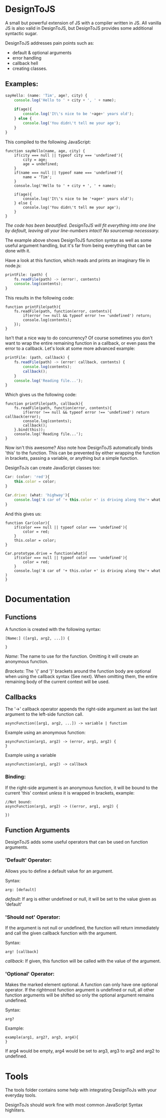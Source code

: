 
DesignToJS
==========

A small but powerful extension of JS with a compiler written in JS.
All vanilla JS is also valid in DesignToJS, but DesignToJS provides some additional
syntactic sugar.

DesignToJS addresses pain points such as: 
  - default & optional arguments
  - error handling
  - callback hell
  - creating classes.

Examples:
--------

```js
sayHello: (name: 'Tim', age?, city) {
    console.log('Hello to ' + city + ', ' + name);
    
    if(age){
        console.log('It\'s nice to be '+age+' years old');
    } else {
        console.log('You didn\'t tell me your age');
    }
}

```

This compiled to the following JavaScript:

```
function sayHello(name, age, city) {
    if(city === null || typeof city === 'undefined'){
        city = age;
        age = undefined;
    }
    if(name === null || typeof name === 'undefined'){
        name = 'Tim';
    }
    console.log('Hello to ' + city + ', ' + name);
    
    if(age){
        console.log('It\'s nice to be '+age+' years old');
    } else {
        console.log('You didn\'t tell me your age');
    }
}

```
*The code has been beautified. DesignToJS will fit everything into one line by default, leaving all your line-numbers intact! No sourcemap necesssary.* 

The example above shows DesignToJS function syntax as well as some useful argument handling,
but it's far from being everything that can be done with it.

Have a look at this function, which reads and prints an imaginary file in node.js:

```js
printFile: (path) {
    fs.readFile(path) -> (error!, contents)
    console.log(contents);
}

```

This results in the following code:

```
function printFile(path){
    fs.readFile(path, function(error, contents){
        if(error !== null && typeof error !== 'undefined') return;
        console.log(contents);
    });
}
```

Isn't that a nice way to do concurrency? 
Of course sometimes you don't want to wrap the entire remaining function in a callback,
or even pass the error to a callback. Let's look at some more advanced example:

```js
printFile: (path, callback) {
    fs.readFile(path) -> (error! callback, contents) {
        console.log(contents);
        callback();
    }
    console.log('Reading file...');
}

```

Which gives us the following code:

```
function printFile(path, callback){
    fs.readFile(path, function(error, contents){
        if(error !== null && typeof error !== 'undefined') return callback(error);
        console.log(contents);
        callback();
    }.bind(this));
    console.log('Reading file...');
}
```

Now isn't this awesome?
Also note how DesignToJS automatically binds 'this' to the function.
This can be prevented by either wrapping the function in brackets,
passing a variable, or anything but a simple function.

DesignToJs can create JavaScript classes too:

```js
Car: (color: 'red'){
    this.color = color;
}

Car.drive: (what: 'highway'){
    console.log('A car of '+ this.color +' is driving along the'+ what )
}
```

And this gives us:

```
function Car(color){
    if(color === null || typeof color === 'undefined'){
        color = red;
    }
    this.color = color;
}

Car.prototype.drive = function(what){
    if(color === null || typeof color === 'undefined'){
        color = red;
    }
    console.log('A car of '+ this.color +' is driving along the'+ what )
}
```

Documentation
=============

Functions
---------

A function is created with the following syntax:

```
[Name:] ([arg1, arg2, ...]) {

}
```
*Name*: The name to use for the function. Omitting it will create an anonymous function.

*Brackets*: The '{' and '}' brackets around the function body are optional when using 
the callback syntax (See next). When omitting them, the entire remaining body of the current
context will be used.

Callbacks
---------

The '->' callback operator appends the right-side argument as last the last argument to the left-side function call.

```
asyncFunction([arg1, arg2, ...]) -> variable | function
```

Example using an anonymous function:

```
asyncFunction(arg1, arg2) -> (error, arg1, arg2) {
}
```

Example using a variable
```
asyncFunction(arg1, arg2) -> callback
```

### Binding:

If the right-side argument is an anonymous function, it will be bound to the current 'this'
context *unless* it is wrapped in brackets, example:

```
//Not bound:
asyncFunction(arg1, arg2) -> ((error, arg1, arg2) {

})
```

Function Arguments
------------------

DesignToJS adds some useful operators that can be used on function arguments.

### 'Default' Operator: 

Allows you to define a default value for an argument.

Syntax:
```
arg: [default]
```
*default*: If arg is either undefined or null, it will be set to the value given as 'default'

### 'Should not' Operator: 

If the argument is not null or undefined, the function will return immediately and call the given callback function with the argument.

Syntax:
```
arg! [callback]
```
*callback*: If given, this function will be called with the value of the argument.

### 'Optional' Operator:

Makes the marked element optional. A function can only have one optional operator.
If the rightmost function argument is undefined or null, all other function arguments will be shifted so only the optional argument remains undefined.

Syntax:
```
arg?
```

Example:

```
example(arg1, arg2?, arg3, arg4){
}
```
If arg4 would be empty, arg4 would be set to arg3, arg3 to arg2 and arg2 to undefined.

Tools
=====

The tools folder contains some help with integrating DesignToJs with your everyday tools.

DesignToJs should work fine with most common JavaScript Syntax highliters.
